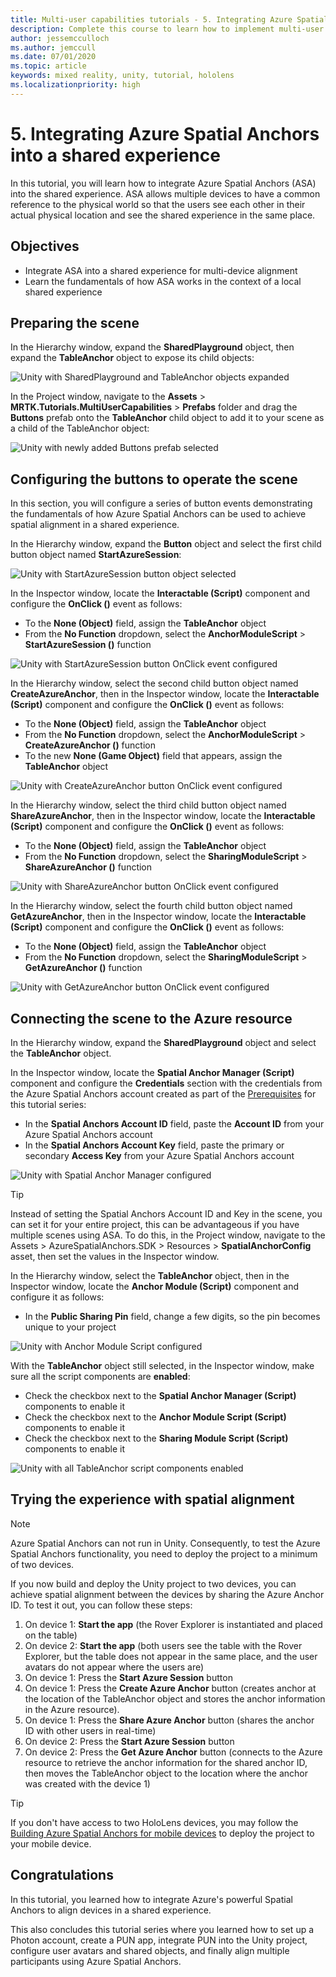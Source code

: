 ```yaml
---
title: Multi-user capabilities tutorials - 5. Integrating Azure Spatial Anchors into a shared experience
description: Complete this course to learn how to implement multi-user shared experiences within a HoloLens 2 application.
author: jessemcculloch
ms.author: jemccull
ms.date: 07/01/2020
ms.topic: article
keywords: mixed reality, unity, tutorial, hololens
ms.localizationpriority: high
---
```


# 5. Integrating Azure Spatial Anchors into a shared experience

In this tutorial, you will learn how to integrate Azure Spatial Anchors (ASA) into the shared experience. ASA allows multiple devices to have a common reference to the physical world so that the users see each other in their actual physical location and see the shared experience in the same place.

## Objectives

* Integrate ASA into a shared experience for multi-device alignment
* Learn the fundamentals of how ASA works in the context of a local shared experience

## Preparing the scene

In the Hierarchy window, expand the **SharedPlayground** object, then expand the **TableAnchor** object to expose its child objects:

![Unity with SharedPlayground and TableAnchor objects expanded](images/mr-learning-sharing/sharing-05-section1-step1-1.png)

In the Project window, navigate to the **Assets** > **MRTK.Tutorials.MultiUserCapabilities** > **Prefabs** folder and drag the **Buttons** prefab onto the **TableAnchor** child object to add it to your scene as a child of the TableAnchor object:

![Unity with newly added Buttons prefab selected](images/mr-learning-sharing/sharing-05-section1-step1-2.png)

## Configuring the buttons to operate the scene

In this section, you will configure a series of button events demonstrating the fundamentals of how Azure Spatial Anchors can be used to achieve spatial alignment in a shared experience.

In the Hierarchy window, expand the **Button** object and select the first child button object named **StartAzureSession**:

![Unity with StartAzureSession button object selected](images/mr-learning-sharing/sharing-05-section2-step1-1.png)

In the Inspector window, locate the **Interactable (Script)** component and configure the **OnClick ()** event as follows:

* To the **None (Object)** field, assign the **TableAnchor** object
* From the **No Function** dropdown, select the **AnchorModuleScript** > **StartAzureSession ()** function

![Unity with StartAzureSession button OnClick event configured](images/mr-learning-sharing/sharing-05-section2-step1-2.png)

In the Hierarchy window, select the second child button object named **CreateAzureAnchor**, then in the Inspector window, locate the **Interactable (Script)** component and configure the **OnClick ()** event as follows:

* To the **None (Object)** field, assign the **TableAnchor** object
* From the **No Function** dropdown, select the **AnchorModuleScript** > **CreateAzureAnchor ()** function
* To the new **None (Game Object)** field that appears, assign the **TableAnchor** object

![Unity with CreateAzureAnchor button OnClick event configured](images/mr-learning-sharing/sharing-05-section2-step1-3.png)

In the Hierarchy window, select the third child button object named **ShareAzureAnchor**, then in the Inspector window, locate the **Interactable (Script)** component and configure the **OnClick ()** event as follows:

* To the **None (Object)** field, assign the **TableAnchor** object
* From the **No Function** dropdown, select the **SharingModuleScript** > **ShareAzureAnchor ()** function

![Unity with ShareAzureAnchor button OnClick event configured](images/mr-learning-sharing/sharing-05-section2-step1-4.png)

In the Hierarchy window, select the fourth child button object named **GetAzureAnchor**, then in the Inspector window, locate the **Interactable (Script)** component and configure the **OnClick ()** event as follows:

* To the **None (Object)** field, assign the **TableAnchor** object
* From the **No Function** dropdown, select the **SharingModuleScript** > **GetAzureAnchor ()** function

![Unity with GetAzureAnchor button OnClick event configured](images/mr-learning-sharing/sharing-05-section2-step1-5.png)

## Connecting the scene to the Azure resource

In the Hierarchy window, expand the **SharedPlayground** object and select the **TableAnchor** object.

In the Inspector window, locate the **Spatial Anchor Manager (Script)** component and configure the **Credentials** section with the credentials from the Azure Spatial Anchors account created as part of the [Prerequisites](mr-learning-sharing-01.md#prerequisites) for this tutorial series:

* In the **Spatial Anchors Account ID** field, paste the **Account ID** from your Azure Spatial Anchors account
* In the **Spatial Anchors Account Key** field, paste the primary or secondary **Access Key** from your Azure Spatial Anchors account

![Unity with Spatial Anchor Manager configured](images/mr-learning-sharing/sharing-05-section3-step1-1.png)

> [!TIP]
> Instead of setting the Spatial Anchors Account ID and Key in the scene, you can set it for your entire project, this can be advantageous if you have multiple scenes using ASA. To do this, in the Project window, navigate to the Assets > AzureSpatialAnchors.SDK > Resources > **SpatialAnchorConfig** asset, then set the values in the Inspector window.

In the Hierarchy window, select the **TableAnchor** object, then in the Inspector window, locate the **Anchor Module (Script)** component and configure it as follows:

* In the **Public Sharing Pin** field, change a few digits, so the pin becomes unique to your project

![Unity with Anchor Module Script configured](images/mr-learning-sharing/sharing-05-section3-step1-2.png)

With the **TableAnchor** object still selected, in the Inspector window, make sure all the script components are **enabled**:

* Check the checkbox next to the **Spatial Anchor Manager (Script)** components to enable it
* Check the checkbox next to the **Anchor Module Script (Script)** components to enable it
* Check the checkbox next to the **Sharing Module Script (Script)** components to enable it

![Unity with all TableAnchor script components enabled](images/mr-learning-sharing/sharing-05-section3-step1-3.png)

## Trying the experience with spatial alignment

> [!NOTE]
> Azure Spatial Anchors can not run in Unity. Consequently, to test the Azure Spatial Anchors functionality, you need to deploy the project to a minimum of two devices.

If you now build and deploy the Unity project to two devices, you can achieve spatial alignment between the devices by sharing the Azure Anchor ID. To test it out, you can follow these steps:

1. On device 1: **Start the app** (the Rover Explorer is instantiated and placed on the table)
2. On device 2: **Start the app** (both users see the table with the Rover Explorer, but the table does not appear in the same place, and the user avatars do not appear where the users are)
3. On device 1: Press the **Start Azure Session** button
4. On device 1: Press the **Create Azure Anchor** button (creates anchor at the location of the TableAnchor object and stores the anchor information in the Azure resource).
5. On device 1: Press the **Share Azure Anchor** button (shares the anchor ID with other users in real-time)
6. On device 2: Press the **Start Azure Session** button
7. On device 2: Press the **Get Azure Anchor** button (connects to the Azure resource to retrieve the anchor information for the shared anchor ID, then moves the TableAnchor object to the location where the anchor was created with the device 1)

> [!TIP]
> If you don't have access to two HoloLens devices, you may follow the [Building Azure Spatial Anchors for mobile devices](mr-learning-asa-05.md) to deploy the project to your mobile device.

## Congratulations

In this tutorial, you learned how to integrate Azure's powerful Spatial Anchors to align devices in a shared experience.

This also concludes this tutorial series where you learned how to set up a Photon account, create a PUN app, integrate PUN into the Unity project, configure user avatars and shared objects, and finally align multiple participants using Azure Spatial Anchors.
